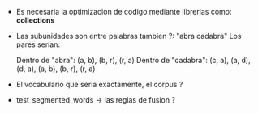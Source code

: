 - Es necesaria la optimizacion de codigo mediante librerias como: **collections**
- Las subunidades son entre palabras tambien ?:
    "abra cadabra"
    Los pares serían:

    Dentro de "abra": (a, b), (b, r), (r, a)
    Dentro de "cadabra": (c, a), (a, d), (d, a), (a, b), (b, r), (r, a)

- El vocabulario que seria exactamente, el corpus ?
- test_segmented_words -> las reglas de fusion ?
